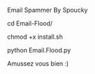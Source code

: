 Email Spammer By Spoucky

cd Email-Flood/

chmod +x install.sh

python Email.Flood.py

Amussez vous bien :)
